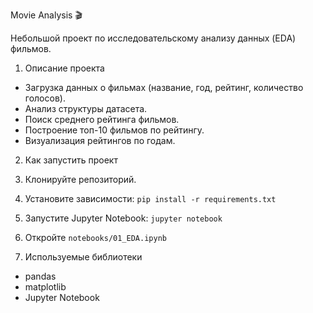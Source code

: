  Movie Analysis 🎬

Небольшой проект по исследовательскому анализу данных (EDA) фильмов.

1. Описание проекта
- Загрузка данных о фильмах (название, год, рейтинг, количество голосов).
- Анализ структуры датасета.
- Поиск среднего рейтинга фильмов.
- Построение топ-10 фильмов по рейтингу.
- Визуализация рейтингов по годам.

2. Как запустить проект

1. Клонируйте репозиторий.
2. Установите зависимости: `pip install -r requirements.txt`
3. Запустите Jupyter Notebook: `jupyter notebook`
4. Откройте `notebooks/01_EDA.ipynb`

3.  Используемые библиотеки
- pandas
- matplotlib
- Jupyter Notebook
